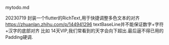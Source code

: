 mytodo.md

20230719
封装一个flutter的RichText,用于快捷调整多色文本的对齐
https://zhuanlan.zhihu.com/p/144941296
textBaseLine并不能保证数字+字符+汉字的底部对齐  比如 14天VIP,我们常看到的天字会向下超出.最后逼不得已用的Padding硬调.